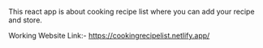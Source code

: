 This react app is about cooking recipe list where you can add your recipe and store.

Working Website Link:-
https://cookingrecipelist.netlify.app/